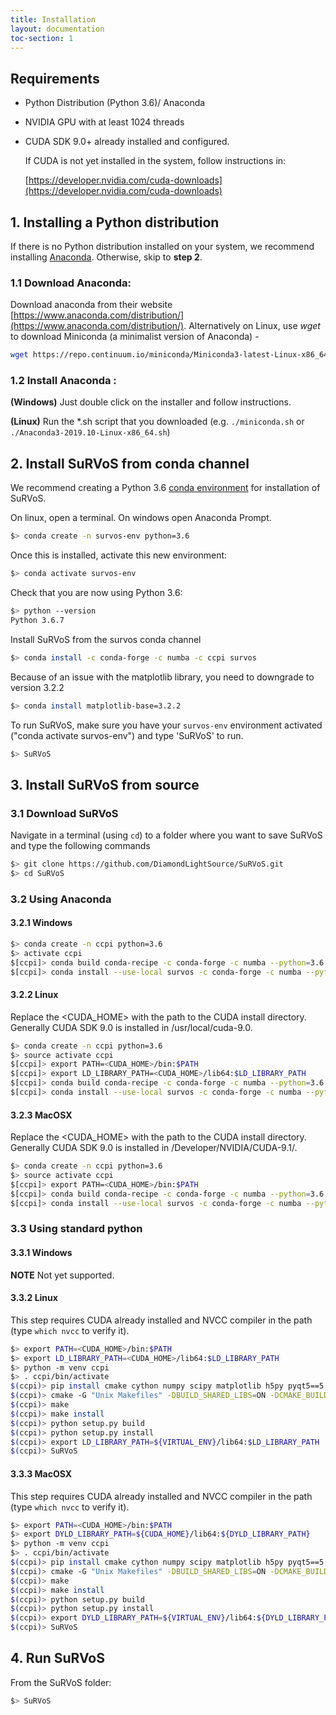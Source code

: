 ```yaml
---
title: Installation
layout: documentation
toc-section: 1
---
```


## Requirements

- Python Distribution (Python 3.6)/ Anaconda

- NVIDIA GPU with at least 1024 threads

- CUDA SDK 9.0+ already installed and configured.

  If CUDA is not yet installed in the system, follow instructions in:

  [https://developer.nvidia.com/cuda-downloads](https://developer.nvidia.com/cuda-downloads)

   
 
## 1. Installing a Python distribution

If there is no Python distribution installed on your system, we recommend installing [Anaconda](https://docs.continuum.io/anaconda/). Otherwise, skip to **step 2**.

### 1.1 Download Anaconda:

Download anaconda from their website [https://www.anaconda.com/distribution/](https://www.anaconda.com/distribution/).
Alternatively on Linux, use *wget* to download Miniconda (a minimalist version of Anaconda) -
```bash
wget https://repo.continuum.io/miniconda/Miniconda3-latest-Linux-x86_64.sh -O miniconda.sh
```

### 1.2 Install Anaconda :

**(Windows)** Just double click on the installer and follow instructions.

**(Linux)** Run the *.sh script that you downloaded (e.g. `./miniconda.sh` or  `./Anaconda3-2019.10-Linux-x86_64.sh`)


## 2. Install SuRVoS from conda channel

We recommend creating a Python 3.6 [conda environment](https://docs.conda.io/projects/conda/en/latest/user-guide/tasks/manage-environments.html) for installation of SuRVoS.

On linux, open a terminal. On windows open Anaconda Prompt.

```bash
$> conda create -n survos-env python=3.6
```

Once this is installed, activate this new environment:

```bash
$> conda activate survos-env
```

Check that you are now using Python 3.6:
```bash
$> python --version
Python 3.6.7
```
Install SuRVoS from the survos conda channel

```bash
$> conda install -c conda-forge -c numba -c ccpi survos
```

Because of an issue with the matplotlib library, you need to downgrade to version 3.2.2
```bash
$> conda install matplotlib-base=3.2.2
```

To run SuRVoS, make sure you have your `survos-env` environment activated ("conda activate survos-env") and type 'SuRVoS' to run.

```bash
$> SuRVoS
```

## 3. Install SuRVoS from source

### 3.1 Download SuRVoS

Navigate in a terminal (using `cd`) to a folder where you want to save SuRVoS and type the following commands

```bash
$> git clone https://github.com/DiamondLightSource/SuRVoS.git
$> cd SuRVoS
```

### 3.2 Using Anaconda

#### 3.2.1 Windows

```bash
$> conda create -n ccpi python=3.6
$> activate ccpi
$[ccpi]> conda build conda-recipe -c conda-forge -c numba --python=3.6
$[ccpi]> conda install --use-local survos -c conda-forge -c numba --python=3.6
```

#### 3.2.2 Linux
Replace the &lt;CUDA_HOME&gt; with the path to the CUDA install directory. Generally CUDA SDK 9.0 is installed in /usr/local/cuda-9.0.

```bash
$> conda create -n ccpi python=3.6
$> source activate ccpi
$[ccpi]> export PATH=<CUDA_HOME>/bin:$PATH
$[ccpi]> export LD_LIBRARY_PATH=<CUDA_HOME>/lib64:$LD_LIBRARY_PATH
$[ccpi]> conda build conda-recipe -c conda-forge -c numba --python=3.6
$[ccpi]> conda install --use-local survos -c conda-forge -c numba --python=3.6
```

#### 3.2.3 MacOSX
Replace the &lt;CUDA_HOME&gt; with the path to the CUDA install directory. Generally CUDA SDK 9.0 is installed in /Developer/NVIDIA/CUDA-9.1/.

```bash
$> conda create -n ccpi python=3.6
$> source activate ccpi
$[ccpi]> export PATH=<CUDA_HOME>/bin:$PATH
$[ccpi]> conda build conda-recipe -c conda-forge -c numba --python=3.6
$[ccpi]> conda install --use-local survos -c conda-forge -c numba --python=3.6
```

### 3.3 Using standard python

#### 3.3.1 Windows
**NOTE** Not yet supported.

#### 3.3.2 Linux
This step requires CUDA already installed and NVCC compiler in the path (type `which nvcc` to verify it).

```bash
$> export PATH=<CUDA_HOME>/bin:$PATH
$> export LD_LIBRARY_PATH=<CUDA_HOME>/lib64:$LD_LIBRARY_PATH
$> python -m venv ccpi
$> . ccpi/bin/activate
$(ccpi)> pip install cmake cython numpy scipy matplotlib h5py pyqt5==5.8.2 tifffile networkx scikit-image scikit-learn seaborn 
$(ccpi)> cmake -G "Unix Makefiles" -DBUILD_SHARED_LIBS=ON -DCMAKE_BUILD_TYPE=Release -DCMAKE_INSTALL_PREFIX="${VIRTUAL_ENV}" -DINSTALL_BIN_DIR="${VIRTUAL_ENV}/bin" -DINSTALL_LIB_DIR="${VIRTUAL_ENV}/lib64" survos/lib/src
$(ccpi)> make
$(ccpi)> make install
$(ccpi)> python setup.py build
$(ccpi)> python setup.py install
$(ccpi)> export LD_LIBRARY_PATH=${VIRTUAL_ENV}/lib64:$LD_LIBRARY_PATH
$(ccpi)> SuRVoS
```

#### 3.3.3 MacOSX
This step requires CUDA already installed and NVCC compiler in the path (type `which nvcc` to verify it).

```bash
$> export PATH=<CUDA_HOME>/bin:$PATH
$> export DYLD_LIBRARY_PATH=${CUDA_HOME}/lib64:${DYLD_LIBRARY_PATH}
$> python -m venv ccpi
$> . ccpi/bin/activate
$(ccpi)> pip install cmake cython numpy scipy matplotlib h5py pyqt5==5.8.2 tifffile networkx scikit-image scikit-learn seaborn 
$(ccpi)> cmake -G "Unix Makefiles" -DBUILD_SHARED_LIBS=ON -DCMAKE_BUILD_TYPE=Release -DCMAKE_INSTALL_PREFIX="${VIRTUAL_ENV}" -DINSTALL_BIN_DIR="${VIRTUAL_ENV}/bin" -DINSTALL_LIB_DIR="${VIRTUAL_ENV}/lib64" survos/lib/src
$(ccpi)> make
$(ccpi)> make install
$(ccpi)> python setup.py build
$(ccpi)> python setup.py install
$(ccpi)> export DYLD_LIBRARY_PATH=${VIRTUAL_ENV}/lib64:${DYLD_LIBRARY_PATH}
$(ccpi)> SuRVoS
```

## 4. Run SuRVoS

From the SuRVoS folder:

```bash
$> SuRVoS
```
